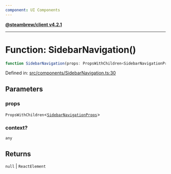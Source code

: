 ```yaml
---
component: UI Components
---
```


[**@steambrew/client v4.2.1**](../README.md)

***

# Function: SidebarNavigation()

```ts
function SidebarNavigation(props: PropsWithChildren<SidebarNavigationProps>, context?: any): null | ReactElement
```

Defined in: [src/components/SidebarNavigation.ts:30](https://github.com/shdwmtr/plugutil/blob/b52230e3bd417b9353d983856323dee8a90c4f70/client/src/components/SidebarNavigation.ts#L30)

## Parameters

### props

`PropsWithChildren`\<[`SidebarNavigationProps`](../interfaces/SidebarNavigationProps.md)\>

### context?

`any`

## Returns

`null` \| `ReactElement`
